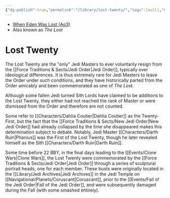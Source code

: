 ```yaml
---
{"dg-publish":true,"permalink":"/library/lost-twenty/","tags":[null],"noteIcon":"saber1"}
---
```


- [When Eden Was Lost (Ao3)](https://archiveofourown.org/works/19334440/chapters/45992584)
- Also known as *The Lost*
# Lost Twenty
The Lost Twenty are the "only" Jedi Masters to ever voluntarily resign from the [[Force Traditions & Sects/Jedi Order\|Jedi Order]], typically over ideological differences. It is thus extremely rare for Jedi Masters to leave the Order under such conditions, and they have historically parted from the Order amicably and been commemorated as one of *The Lost*.

Although some fallen Jedi turned Sith Lords have claimed to be additions to the Lost Twenty, they either had not reached the rank of Master or were dismissed from the Order and therefore are not counted. 

Some refer to [[Characters/Dahlia Coutier\|Dahlia Coutier]] as the Twenty-First, but the fact that the [[Force Traditions & Sects/New Jedi Order\|New Jedi Order]] had already collapsed by the time she disappeared makes this determination subject to debate. Notably, Jedi Master [[Characters/Darth Ruin\|Phanius]] was the First of the Lost Twenty, though he later revealed himself as the Sith [[Characters/Darth Ruin\|Darth Ruin]].

Some time before 22 BBY, in the final days leading to the [[Events/Clone Wars\|Clone Wars]], the Lost Twenty were commemorated by the [[Force Traditions & Sects/Jedi Order\|Jedi Order]] through a series of sculptural portrait heads, one for each member. These busts were originally located in the [[Library/Jedi Archives\|Jedi Archives]] in the Jedi Temple on [[Navigational/Planets/Coruscant\|Coruscant]], prior to the [[Events/Fall of the Jedi Order\|Fall of the Jedi Order]], and were subsequently damaged during the Fall (with some smashed entirely). 